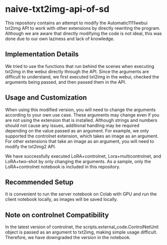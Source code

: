# naive-txt2img-api-of-sd

This repository contains an attempt to modify the Automatic1111webui txt2img API to work with other extensions by directly rewriting the program. Although we are aware that directly modifying the code is not ideal, this was done due to our own laziness and lack of knowledge.

## Implementation Details
We tried to use the functions that run behind the scenes when executing txt2img in the webui directly through the API. Since the arguments are difficult to understand, we first executed txt2img in the webui, checked the arguments being passed, and then passed them in the API.

## Usage and Customization
When using this modified version, you will need to change the arguments according to your own use case. These arguments may change even if you are not using the extension that is installed. Although strings and numbers should not cause any issues, additional handling may be required depending on the value passed as an argument. For example, we only supported the controlnet extension, which takes an image as an argument. For other extensions that take an image as an argument, you will need to modify the txt2img2 API.

We have successfully executed LoRA+controlnet, Lora+multicontrolnet, and LoRA+two-shot by only changing the arguments. As a sample, only the LoRA+controlnet notebook is included in this repository.

## Recommended Setup
It is convenient to run the server notebook on Colab with GPU and run the client notebook locally, as images will be saved locally.

## Note on controlnet Compatibility
In the latest version of controlnet, the scripts.external_code.ControlNetUnit object is passed as an argument to txt2img, making simple usage difficult. Therefore, we have downgraded the version in the notebook.
